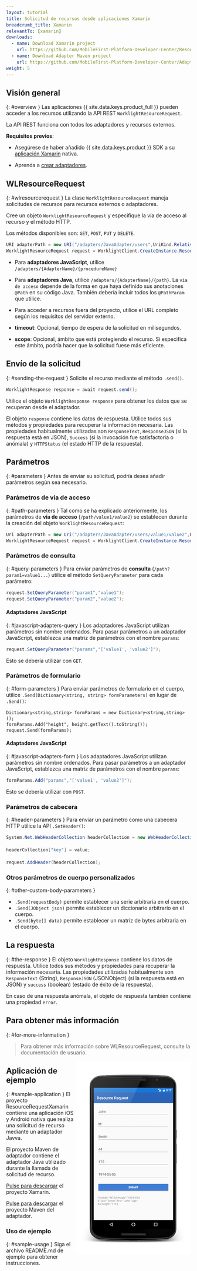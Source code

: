 ```yaml
---
layout: tutorial
title: Solicitud de recursos desde aplicaciones Xamarin
breadcrumb_title: Xamarin
relevantTo: [xamarin]
downloads:
  - name: Download Xamarin project
    url: https://github.com/MobileFirst-Platform-Developer-Center/ResourceRequestXamarin/tree/release80
  - name: Download Adapter Maven project
    url: https://github.com/MobileFirst-Platform-Developer-Center/Adapters/tree/release80
weight: 5
---
```

<!-- NLS_CHARSET=UTF-8 -->
## Visión general
{: #overview }
Las aplicaciones {{ site.data.keys.product_full }} pueden acceder a los recursos utilizando la API REST `WorklightResourceRequest`.
  
La API REST funciona con todos los adaptadores y recursos externos.

**Requisitos previos**:

- Asegúrese de haber añadido {{ site.data.keys.product }} SDK a su [aplicación Xamarin](../../sdk/xamarin/) nativa.

- Aprenda a [crear adaptadores](../../../adapters/creating-adapters/).

## WLResourceRequest
{: #wlresourcerequest }
La clase `WorklightResourceRequest` maneja solicitudes de recursos para recursos externos o adaptadores.


Cree un objeto `WorklightResourceRequest` y especifique la vía de acceso al recurso y el método HTTP.
  
Los métodos disponibles son: `GET`, `POST`, `PUT` y `DELETE`.


```cs
URI adapterPath = new URI("/adapters/JavaAdapter/users",UriKind.Relative);
WorklightResourceRequest request = WorklightClient.CreateInstance.ResourceRequest(adapterPath,"GET");
```

* Para **adaptadores JavaScript**, utilice `/adapters/{AdapterName}/{procedureName}`
* Para **adaptadores Java**, utilice `/adapters/{AdapterName}/{path}`.  La `vía de acceso` depende de la forma en que haya definido sus anotaciones `@Path` en su código Java.
También debería incluir todos los `@PathParam` que utilice.

* Para acceder a recursos fuera del proyecto, utilice el URL completo según los requisitos del servidor externo.

* **timeout**: Opcional, tiempo de espera de la solicitud en milisegundos. 
* **scope**: Opcional, ámbito que está protegiendo el recurso. Si especifica este ámbito, podría hacer que la solicitud fuese más eficiente.


## Envío de la solicitud
{: #sending-the-request }
Solicite el recurso mediante el método `.send()`.


```cs
WorklightResponse response = await request.send();
```

Utilice el objeto `WorklightResponse response` para obtener los datos que se recuperan desde el adaptador.


El objeto `response` contiene los datos de respuesta. Utilice todos sus métodos y propiedades para recuperar la información necesaria.
Las propiedades habitualmente utilizadas son `ResponseText`, `ResponseJSON` (si la respuesta está en JSON), `Success` (si la invocación fue satisfactoria o anómala) y `HTTPStatus` (el estado HTTP de la respuesta).


## Parámetros
{: #parameters }
Antes de enviar su solicitud, podría desea añadir parámetros según sea necesario.


### Parámetros de vía de acceso
{: #path-parameters }
Tal como se ha explicado anteriormente, los parámetros de **vía de acceso** (`/path/value1/value2`) se establecen durante la creación del objeto `WorklightResourceRequest`:


```cs
Uri adapterPath = new Uri("/adapters/JavaAdapter/users/value1/value2",UriKind.Relative);
WorklightResourceRequest request = WorklightClient.CreateInstance.ResourceRequest(adapterPath,"GET");
```

### Parámetros de consulta
{: #query-parameters }
Para enviar parámetros de **consulta** (`/path?param1=value1...`) utilice el método `SetQueryParameter` para cada parámetro:


```cs
request.SetQueryParameter("param1","value1");
request.SetQueryParameter("param2","value2");
```

#### Adaptadores JavaScript
{: #javascript-adapters-query }
Los adaptadores JavaScript utilizan parámetros sin nombre ordenados.
Para pasar parámetros a un adaptador JavaScript, establezca una matriz de parámetros con el nombre `params`:


```cs
request.SetQueryParameter("params","['value1', 'value2']");
```

Esto se debería utilizar con `GET`.

### Parámetros de formulario
{: #form-parameters }
Para enviar parámetros de formulario en el cuerpo, utilice `.Send(Dictionary<string, string> formParameters)` en lugar de `.Send()`:  

```cshrap
Dictionary<string,string> formParams = new Dictionary<string,string>();
formParams.Add("height", height.getText().toString());
request.Send(formParams);
```   

#### Adaptadores JavaScript
{: #javascript-adapters-form }
Los adaptadores JavaScript utilizan parámetros sin nombre ordenados.
Para pasar parámetros a un adaptador JavaScript, establezca una matriz de parámetros con el nombre `params`:


```cs
formParams.Add("params","['value1', 'value2']");
```

Esto se debería utilizar con `POST`.

### Parámetros de cabecera
{: #header-parameters }
Para enviar un parámetro como una cabecera HTTP utilice la API `.SetHeader()`:


```cs
System.Net.WebHeaderCollection headerCollection = new WebHeaderCollection();

headerCollection["key"] = value;

request.AddHeader(headerCollection);
```

### Otros parámetros de cuerpo personalizados
{: #other-custom-body-parameters }
- `.Send(requestBody)` permite establecer una serie arbitraria en el cuerpo. 
- `.Send(JObject json)` permite establecer un diccionario arbitrario en el cuerpo. 
- `.Send(byte[] data)` permite establecer un matriz de bytes arbitraria en el cuerpo. 

## La respuesta
{: #the-response }
El objeto `WorklightResponse` contiene los datos de respuesta. Utilice todos sus métodos y propiedades para recuperar la información necesaria.
Las propiedades utilizadas habitualmente son `ResponseText` (String), `ResponseJSON` (JSONObject) (si la respuesta está en JSON) y `success` (boolean) (estado de éxito de la respuesta).


En caso de una respuesta anómala, el objeto de respuesta también contiene una propiedad `error`.


## Para obtener más información
{: #for-more-information }
> Para obtener más información sobre WLResourceRequest, consulte la documentación de usuario.

<img alt="Imagen de la aplicación de ejemplo" src="resource-request-success-xamarin.png" style="float:right"/>

## Aplicación de ejemplo
{: #sample-application }
El proyecto ResourceRequestXamarin contiene una aplicación iOS y Android nativa que realiza una solicitud de recurso mediante un adaptador Javva.
  
El proyecto Maven de adaptador contiene el adaptador Java utilizado durante la llamada de solicitud de recurso.


[Pulse para descargar](https://github.com/MobileFirst-Platform-Developer-Center/ResourceRequestXamarin/tree/release80) el proyecto Xamarin.
  
[Pulse para descargar](https://github.com/MobileFirst-Platform-Developer-Center/Adapters/tree/release80) el proyecto Maven del adaptador.  

### Uso de ejemplo
{: #sample-usage }
Siga el archivo README.md de ejemplo para obtener instrucciones.

